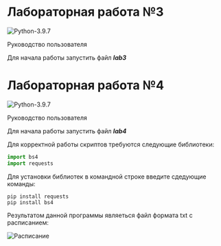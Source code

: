 # Лабораторная работа №3

![Python-3.9.7](https://img.shields.io/badge/Python-v3.9.7-blue?style=for-the-badge) 

Руководство пользователя

Для начала работы запустить файл ***lab3*** 

# Лабораторная работа №4

![Python-3.9.7](https://img.shields.io/badge/Python-v3.9.7-blue?style=for-the-badge) 

Руководство пользователя

Для начала работы запустить файл ***lab4*** 

Для корректной работы скриптов требуются следующие библиотеки:
```python
import bs4
import requests

```
Для установки библиотек в командной строке введите сдедующие команды:
```
pip install requests
pip install bs4
```
Результатом данной программы являеться файл формата txt с расписанием:

![Расписание](https://user-images.githubusercontent.com/131512468/233777263-0e29cd5d-45f6-4bc2-857d-b4792a51b006.png)
